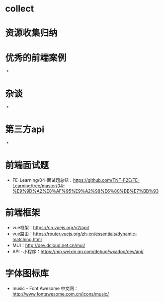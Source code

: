 # collect
# 资源收集归纳

# 优秀的前端案例
  *
# 杂谈
  *
# 第三方api
  *
# 前端面试题
  * FE-Learning/04-面试题总结：https://github.com/TNT-F2E/FE-Learning/tree/master/04-%E9%9D%A2%E8%AF%95%E9%A2%98%E6%80%BB%E7%BB%93
# 前端框架
  * vue框架：https://cn.vuejs.org/v2/api/
  * vue路由：https://router.vuejs.org/zh-cn/essentials/dynamic-matching.html
  * MUI：http://dev.dcloud.net.cn/mui/
  * API · 小程序：https://mp.weixin.qq.com/debug/wxadoc/dev/api/
# 字体图标库
  * music – Font Awesome 中文网：http://www.fontawesome.com.cn/icons/music/
